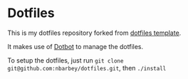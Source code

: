 Dotfiles
========

This is my dotfiles repository forked from [dotfiles template][dotfiles_template].

It makes use of [Dotbot][dotbot] to manage the dotfiles.

To setup the dotfiles, just run `git clone git@github.com:nbarbey/dotfiles.git`, then `./install`


[dotbot]: https://github.com/anishathalye/dotbot
[dotfiles_template]: https://github.com/anishathalye/dotfiles_template
